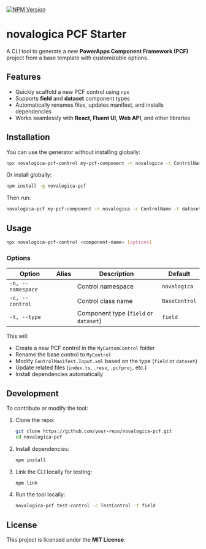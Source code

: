 [![NPM Version](https://img.shields.io/npm/v/novalogica-pcf-control?style=flat&color=%2371c1bb)](https://www.npmjs.com/package/novalogica-pcf-control)


# novalogica PCF Starter

A CLI tool to generate a new **PowerApps Component Framework (PCF)** project from a base template with customizable options.

## Features

- Quickly scaffold a new PCF control using `npx`
- Supports **field** and **dataset** component types
- Automatically renames files, updates manifest, and installs dependencies
- Works seamlessly with **React, Fluent UI, Web API**, and other libraries

## Installation

You can use the generator without installing globally:

```sh
npx novalogica-pcf-control my-pcf-component -n novalogica -c ControlName -t field
```

Or install globally:

```sh
npm install -g novalogica-pcf
```

Then run:

```sh
novalogica-pcf my-pcf-component -n novalogica -c ControlName -t dataset
```

## Usage

```sh
npx novalogica-pcf-control <component-name> [options]
```

### Options

| Option             | Alias | Description                                          | Default     |
|--------------------|-------|------------------------------------------------------|-------------|
| `-n, --namespace`  |       | Control namespace                                  | `novalogica`     |
| `-c, --control`   |       | Control class name                                  | `BaseControl` |
| `-t, --type`      |       | Component type (`field` or `dataset`)               | `field`     |

This will:
- Create a new PCF control in the `MyCustomControl` folder
- Rename the base control to `MyControl`
- Modify `ControlManifest.Input.xml` based on the type (`field` or `dataset`)
- Update related files (`index.ts`, `.resx`, `.pcfproj`, etc.)
- Install dependencies automatically

## Development

To contribute or modify the tool:

1. Clone the repo:
   ```sh
   git clone https://github.com/your-repo/novalogica-pcf.git
   cd novalogica-pcf
   ```

2. Install dependencies:
   ```sh
   npm install
   ```

3. Link the CLI locally for testing:
   ```sh
   npm link
   ```

4. Run the tool locally:
   ```sh
   novalogica-pcf test-control -c TestControl -t field
   ```

## License

This project is licensed under the **MIT License**.